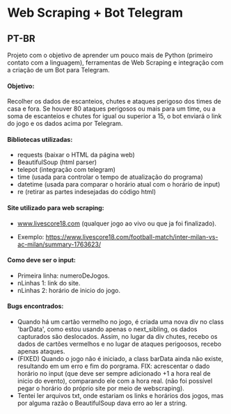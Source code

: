 # Web Scraping + Bot Telegram

PT-BR
-------
Projeto com o objetivo de aprender um pouco mais de Python (primeiro contato com a linguagem), ferramentas de Web Scraping e integração com a criação de um Bot para Telegram.

<h4>Objetivo:</h4> 
Recolher os dados de escanteios, chutes e ataques perigoso dos times de casa e fora. Se houver 80 ataques perigosos ou mais para um time, ou a soma de escanteios e chutes for igual ou superior a 15, o bot enviará o link do jogo e os dados acima por Telegram.

<h4>Bibliotecas utilizadas:</h4> 

* requests (baixar o HTML da página web)
* BeautifulSoup (html parser)
* telepot (integração com telegram)
* time (usada para controlar o tempo de atualização do programa)
* datetime (usada para comparar o horário atual com o horário de input)
* re (retirar as partes indesejadas do código html)

<h4>Site utilizado para web scraping:</h4>

* www.livescore18.com (qualquer jogo ao vivo ou que ja foi finalizado).
- Exemplo: https://www.livescore18.com/football-match/inter-milan-vs-ac-milan/summary-1763623/

<h4>Como deve ser o input:</h4>

* Primeira linha: numeroDeJogos.
* nLinhas 1: link do site.
* nLinhas 2: horário de inicio do jogo.

<h4>Bugs encontrados:</h4>

- Quando há um cartão vermelho no jogo, é criada uma nova div no class 'barData', como estou usando apenas o next_sibling, os dados capturados são deslocados. Assim, no lugar da div chutes, recebo os dados de cartões vermelhos e no lugar de ataques perigoosos, recebo apenas ataques.
- (FIXED) Quando o jogo não é iniciado, a class barData ainda não existe, resultando em um erro e fim do porgrama.
FIX: acrescentar o dado horário no input (que deve ser sempre adicionado +1 a hora real de inicio do evento), comparando ele com a hora real. (não foi possível pegar o horário do próprio site por meio de webscraping).
- Tentei ler arquivos txt, onde estariam os links e horários dos jogos, mas por alguma razão o BeautifulSoup dava erro ao ler a string.
